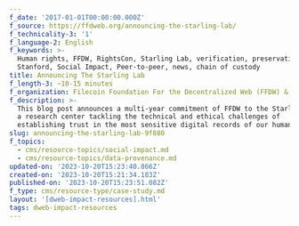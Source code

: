 ```yaml
---
f_date: '2017-01-01T00:00:00.000Z'
f_source: https://ffdweb.org/announcing-the-starling-lab/
f_technicality-3: '1'
f_language-2: English
f_keywords: >-
  Human rights, FFDW, RightsCon, Starling Lab, verification, preservation, USC,
  Stanford, Social Impact, Peer-to-peer, news, chain of custody
title: Announcing The Starling Lab
f_length-3: ~10-15 minutes
f_organization: Filecoin Foundation For the Decentralized Web (FFDW) & The Starling Lab
f_description: >-
  This blog post announces a multi-year commitment of FFDW to the Starling Lab,
  a research center tackling the technical and ethical challenges of
  establishing trust in the most sensitive digital records of our human history.
slug: announcing-the-starling-lab-9f880
f_topics:
  - cms/resource-topics/social-impact.md
  - cms/resource-topics/data-provenance.md
updated-on: '2023-10-20T15:23:40.866Z'
created-on: '2023-10-20T15:21:34.183Z'
published-on: '2023-10-20T15:23:51.082Z'
f_type: cms/resource-type/case-study.md
layout: '[dweb-impact-resources].html'
tags: dweb-impact-resources
---
```



